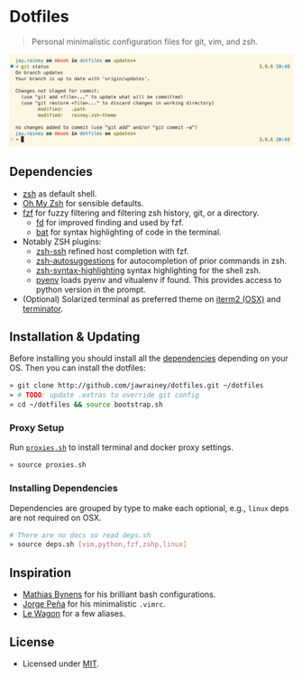 # Dotfiles

> Personal minimalistic configuration files for git, vim, and zsh.

![Screenshot of the shell prompt](docs/rainey-theme.png)

## Dependencies

- [zsh](https://github.com/ohmyzsh/ohmyzsh/wiki/Installing-ZSH#install-and-set-up-zsh-as-default) as default shell.
- [Oh My Zsh](https://github.com/ohmyzsh/ohmyzsh) for sensible defaults.
- [fzf](https://github.com/junegunn/fzf#installation) for fuzzy filtering and filtering zsh history, git, or a directory.
  - [fd](https://github.com/sharkdp/fd) for improved finding and used by fzf.
  - [bat](https://github.com/sharkdp/bat) for syntax highlighting of code in the terminal.
- Notably ZSH plugins:
  - [zsh-ssh](https://github.com/sunlei/zsh-ssh) refined host completion with fzf.
  - [zsh-autosuggestions](https://github.com/zsh-users/zsh-autosuggestions) for autocompletion of prior commands in zsh.
  - [zsh-syntax-highlighting](https://github.com/zsh-users/zsh-syntax-highlighting) syntax highlighting for the shell zsh.
  - [pyenv](https://github.com/ohmyzsh/ohmyzsh/tree/master/plugins/pyenv) loads pyenv and vitualenv if found. This provides access to python version in the prompt.
- (Optional) Solarized terminal as preferred theme on [iterm2 (OSX)](https://github.com/altercation/solarized/tree/master/iterm2-colors-solarized) and [terminator](https://github.com/ghuntley/terminator-solarized).

## Installation & Updating

Before installing you should install all the [dependencies](#installing-dependencies) depending on your OS. Then you can install the dotfiles:

```bash
» git clone http://github.com/jawrainey/dotfiles.git ~/dotfiles
» # TODO: update .extras to override git config
» cd ~/dotfiles && source bootstrap.sh
```

### Proxy Setup

Run [`proxies.sh`](./proxies.sh) to install terminal and docker proxy settings.

```bash
» source proxies.sh
```

### Installing Dependencies

Dependencies are grouped by type to make each optional, e.g., `linux` deps are not required on OSX.

```bash
# There are no docs so read deps.sh
» source deps.sh [vim,python,fzf,zshp,linux]
```

## Inspiration

- [Mathias Bynens](https://github.com/mathiasbynens/dotfiles) for his brilliant bash configurations.
- [Jorge Peña](https://github.com/blaenk/dots) for his minimalistic `.vimrc`.
- [Le Wagon](https://github.com/lewagon/dotfiles) for a few aliases.

## License

- Licensed under [MIT](./LICENSE.txt).
